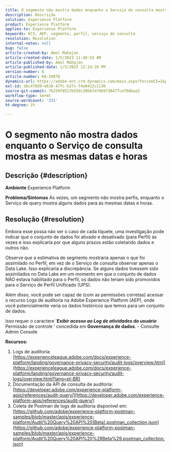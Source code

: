 ```yaml
---
title: O segmento não mostra dados enquanto o Serviço de consulta mostra as mesmas datas e horas
description: Descrição
solution: Experience Platform
product: Experience Platform
applies-to: Experience Platform
keywords: KCS, AEP, segmento, perfil, serviço de consulta
resolution: Resolution
internal-notes: null
bug: false
article-created-by: Amol Mahajan
article-created-date: 1/5/2023 11:48:53 AM
article-published-by: Amol Mahajan
article-published-date: 1/5/2023 12:14:10 PM
version-number: 6
article-number: KA-19878
dynamics-url: https://adobe-ent.crm.dynamics.com/main.aspx?forceUCI=1&pagetype=entityrecord&etn=knowledgearticle&id=a34331ea-ee8c-ed11-81ac-6045bd006b3d
exl-id: abc470d9-e638-47fc-b27c-f4e0422c1130
source-git-commit: 7b159f8517b559c28b67d74b9730477ca70dbaa3
workflow-type: tm+mt
source-wordcount: '231'
ht-degree: 1%

---
```


# O segmento não mostra dados enquanto o Serviço de consulta mostra as mesmas datas e horas

## Descrição {#description}

<b>Ambiente</b>
Experience Platform


<b>Problema/Sintomas</b>
Às vezes, um segmento não mostra perfis, enquanto o Serviço de query mostra alguns dados para as mesmas datas e horas.


## Resolução {#resolution}


Embora esse possa não ser o caso de cada tíquete, uma investigação pode indicar que o conjunto de dados foi ativado e desativado (para Perfil) às vezes e isso explicaria por que alguns prazos estão coletando dados e outros não.

Observe que a estimativa de segmento mostraria apenas o que foi assimilado no Perfil, em vez de o Serviço de consulta observar apenas o Data Lake. Isso explicaria a discrepância. Se alguns dados tivessem sido assimilados no Data Lake em um momento em que o conjunto de dados NÃO estava habilitado para o Perfil, os dados não teriam sido promovidos para o Serviço de Perfil Unificado (UPS).



Além disso, você pode ser capaz de (com as permissões corretas) acessar o recurso Logs de auditoria na Adobe Experience Platform (AEP), onde você potencialmente veria os dados históricos que temos para um conjunto de dados.

Isso requer o caractere &#39;<b>*Exibir acesso ao Log de atividades do usuário</b>* Permissão de controle &#39; concedida em <b>Governança de dados</b>. - Consulte Admin Console



<b>Recursos:</b>

1. Logs de auditoria: [https://experienceleague.adobe.com/docs/experience-platform/landing/governance-privacy-security/audit-logs/overview.html](https://experienceleague.adobe.com/docs/experience-platform/landing/governance-privacy-security/audit-logs/overview.html?lang=pt-BR)
2. Documentação da API de consulta de auditoria: [https://developer.adobe.com/experience-platform-apis/references/audit-query/](https://developer.adobe.com/experience-platform-apis/references/audit-query/)
3. Coleta de Postman de logs de auditoria disponível em: [https://github.com/adobe/experience-platform-postman-samples/blob/master/apis/experience-platform/Audit%20Query%20API%20(Beta).postman_collection.json](https://github.com/adobe/experience-platform-postman-samples/blob/master/apis/experience-platform/Audit%20Query%20API%20%28Beta%29.postman_collection.json)
